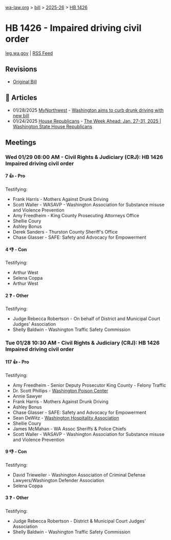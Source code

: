 [wa-law.org](/) > [bill](/bill/) > [2025-26](/bill/2025-26/) > [HB 1426](/bill/2025-26/hb/1426/)

# HB 1426 - Impaired driving civil order
[leg.wa.gov](https://app.leg.wa.gov/billsummary?BillNumber=1426&Year=2025&Initiative=false) | [RSS Feed](./rss.xml)

## Revisions
* [Original Bill](1/)

## 📰 Articles
* 01/28/2025 [MyNorthwest](/org/mynorthwest/) - [Washington aims to curb drunk driving with new bill](https://mynorthwest.com/mynorthwest-politics/washington/4035481#:~:text=House%20Bill%201426)
* 01/24/2025 [House Republicans](/org/house_republicans/) - [The Week Ahead: Jan. 27-31, 2025 | Washington State House Republicans](https://houserepublicans.wa.gov/week/the-week-ahead-jan-27-31-2025/#:~:text=HB%201426)

## Meetings
### Wed 01/29 08:00 AM - Civil Rights & Judiciary (CRJ): HB 1426 Impaired driving civil order
#### 7 👍 - Pro
Testifying:
* Frank Harris - Mothers Against Drunk Driving
* Scott Waller - WASAVP - Washington Association for Substance misuse and Violence Prevention
* Amy Freedheim - King County Prosecuting Attorneys Office
* Shellie Coury
* Ashley Bonus
* Derek Sanders - Thurston County Sheriff's Office
* Chase Glasser - SAFE: Safety and Advocacy for Empowerment

#### 4 👎 - Con
Testifying:
* Arthur West
* Selena Coppa
* Arthur West

#### 2 ❓ - Other
Testifying:
* Judge Rebecca Robertson - On behalf of District and Municipal Court Judges' Association
* Shelly Baldwin - Washington Traffic Safety Commission

### Tue 01/28 10:30 AM - Civil Rights & Judiciary (CRJ): HB 1426 Impaired driving civil order
#### 117 👍 - Pro
Testifying:
* Amy Freedheim - Senior Deputy Prosecutor King County - Felony Traffic
* Dr. Scott Phillips - [Washington Poison Center](/org/washington_poison_center/)
* Annie Sawyer
* Frank Harris - Mothers Against Drunk Driving
* Ashley Bonus
* Chase Glasser - SAFE: Safety and Advocacy for Empowerment
* Sean DeWitz - [Washington Hospitality Association](/org/washington_hospitality_association/)
* Shellie Coury
* James McMahan - WA Assoc Sheriffs & Police Chiefs
* Scott Waller - WASAVP - Washington Association for Substance misuse and Violence Prevention

#### 9 👎 - Con
Testifying:
* David Trieweiler - Washington Association of Criminal Defense Lawyers/Washington Defender Association
* Selena Coppa

#### 3 ❓ - Other
Testifying:
* Judge Rebecca Robertson - District & Municipal Court Judges' Association
* Shelly Baldwin - Washington Traffic Safety Commission
